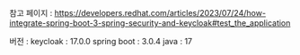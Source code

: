 참고 페이지 : https://developers.redhat.com/articles/2023/07/24/how-integrate-spring-boot-3-spring-security-and-keycloak#test_the_application

버전 :
keycloak : 17.0.0
spring boot : 3.0.4
java : 17
